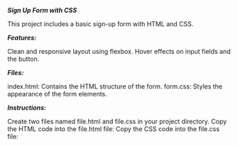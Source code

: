 ***Sign Up Form with CSS***

This project includes a basic sign-up form with HTML and CSS.

***Features:***

Clean and responsive layout using flexbox.
Hover effects on input fields and the button.

***Files:***

index.html: Contains the HTML structure of the form.
form.css: Styles the appearance of the form elements.

***Instructions:***

Create two files named file.html and file.css in your project directory.
Copy the  HTML code into the file.html file:
Copy the  CSS code into the file.css file:

